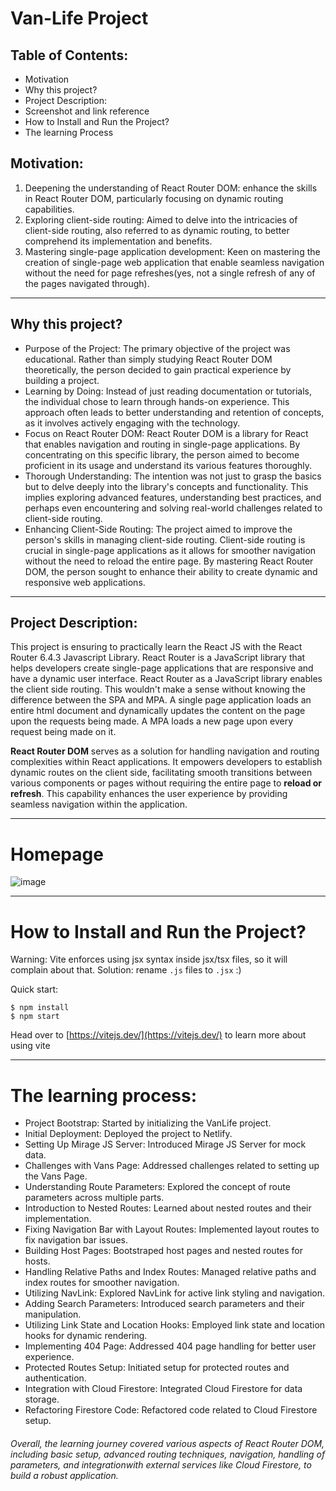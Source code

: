 # Van-Life Project

## Table of Contents:

- Motivation
- Why this project?
- Project Description:
- Screenshot and link reference
- How to Install and Run the Project?
- The learning Process

## Motivation:

1. Deepening the understanding of React Router DOM: enhance the skills in React Router DOM, particularly focusing on dynamic routing capabilities.
2. Exploring client-side routing: Aimed to delve into the intricacies of client-side routing, also referred to as dynamic routing, to better comprehend its implementation and benefits.
3. Mastering single-page application development: Keen on mastering the creation of single-page web application that enable seamless navigation without the need for page refreshes(yes, not a single refresh of any of the pages navigated through).

---

## Why this project?

- Purpose of the Project: The primary objective of the project was educational. Rather than simply studying React Router DOM theoretically, the person decided to gain practical experience by building a project.
- Learning by Doing: Instead of just reading documentation or tutorials, the individual chose to learn through hands-on experience. This approach often leads to better understanding and retention of concepts, as it involves actively engaging with the technology.
- Focus on React Router DOM: React Router DOM is a library for React that enables navigation and routing in single-page applications. By concentrating on this specific library, the person aimed to become proficient in its usage and understand its various features thoroughly.
- Thorough Understanding: The intention was not just to grasp the basics but to delve deeply into the library's concepts and functionality. This implies exploring advanced features, understanding best practices, and perhaps even encountering and solving real-world challenges related to client-side routing.
- Enhancing Client-Side Routing: The project aimed to improve the person's skills in managing client-side routing. Client-side routing is crucial in single-page applications as it allows for smoother navigation without the need to reload the entire page. By mastering React Router DOM, the person sought to enhance their ability to create dynamic and responsive web applications.

---

## Project Description:

This project is ensuring to practically learn the React JS with the React Router 6.4.3 Javascript Library. React Router is a JavaScript library that helps developers create single-page applications that are responsive and have a dynamic user interface. React Router as a JavaScript library enables the client side routing. This wouldn't make a sense without knowing the difference between the SPA and MPA. A single page application loads an entire html document and dynamically updates the content on the page upon the requests being made. A MPA loads a new page upon every request being made on it.

**React Router DOM** serves as a solution for handling navigation and routing complexities within React applications. It empowers developers to establish dynamic routes on the client side, facilitating smooth transitions between various components or pages without requiring the entire page to **reload or refresh**. This capability enhances the user experience by providing seamless navigation within the application.

---

# Homepage

![image](https://github.com/emadnahed/van-life/assets/81587039/1b016153-55e7-48c3-b20d-4f5545538630)

---

# How to Install and Run the Project?

Warning: Vite enforces using jsx syntax inside jsx/tsx files, so it will complain about that. Solution: rename `.js` files to `.jsx` :)

Quick start:

```
$ npm install
$ npm start
```

Head over to [https://vitejs.dev/](https://vitejs.dev/) to learn more about using vite

---

# The learning process:

- Project Bootstrap: Started by initializing the VanLife project.
- Initial Deployment: Deployed the project to Netlify.
- Setting Up Mirage JS Server: Introduced Mirage JS Server for mock data.
- Challenges with Vans Page: Addressed challenges related to setting up the Vans Page.
- Understanding Route Parameters: Explored the concept of route parameters across multiple parts.
- Introduction to Nested Routes: Learned about nested routes and their implementation.
- Fixing Navigation Bar with Layout Routes: Implemented layout routes to fix navigation bar issues.
- Building Host Pages: Bootstraped host pages and nested routes for hosts.
- Handling Relative Paths and Index Routes: Managed relative paths and index routes for smoother navigation.
- Utilizing NavLink: Explored NavLink for active link styling and navigation.
- Adding Search Parameters: Introduced search parameters and their manipulation.
- Utilizing Link State and Location Hooks: Employed link state and location hooks for dynamic rendering.
- Implementing 404 Page: Addressed 404 page handling for better user experience.
- Protected Routes Setup: Initiated setup for protected routes and authentication.
- Integration with Cloud Firestore: Integrated Cloud Firestore for data storage.
- Refactoring Firestore Code: Refactored code related to Cloud Firestore setup.

###### Overall, the learning journey covered various aspects of React Router DOM, including basic setup, advanced routing techniques, navigation, handling of parameters, and integrationwith external services like Cloud Firestore, to build a robust application.
